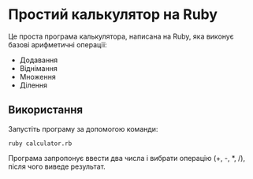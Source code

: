 # Простий калькулятор на Ruby

Це проста програма калькулятора, написана на Ruby, яка виконує базові арифметичні операції:
- Додавання
- Віднімання
- Множення
- Ділення

## Використання

Запустіть програму за допомогою команди:

```
ruby calculator.rb
```

Програма запропонує ввести два числа і вибрати операцію (+, -, *, /), після чого виведе результат.
